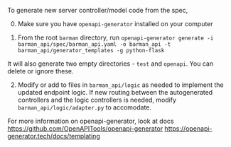 To generate new server controller/model code from the spec,

0. Make sure you have `openapi-generator` installed on your computer

1. From the root `barman` directory, run
`openapi-generator generate -i barman_api/spec/barman_api.yaml -o barman_api -t barman_api/generator_templates -g python-flask`

It will also generate two empty directories - `test` and `openapi`. You can delete or ignore these.

2. Modify or add to files in `barman_api/logic` as needed to implement the updated endpoint logic.
If new routing between the autogenerated controllers and the logic controllers is needed, modify 
`barman_api/logic/adapter.py` to accomodate.



For more information on openapi-generator, look at docs
https://github.com/OpenAPITools/openapi-generator
https://openapi-generator.tech/docs/templating